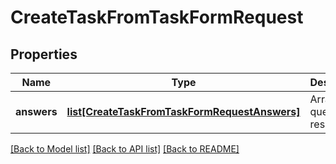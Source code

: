 # CreateTaskFromTaskFormRequest

## Properties
Name | Type | Description | Notes
------------ | ------------- | ------------- | -------------
**answers** | [**list[CreateTaskFromTaskFormRequestAnswers]**](CreateTaskFromTaskFormRequestAnswers.md) | Array of question responses | [optional] 

[[Back to Model list]](../README.md#documentation-for-models) [[Back to API list]](../README.md#documentation-for-api-endpoints) [[Back to README]](../README.md)

